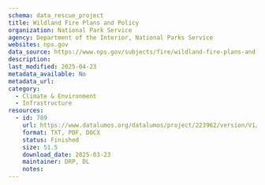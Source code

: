 ```yaml
---
schema: data_rescue_project 
title: Wildland Fire Plans and Policy
organization: National Park Service
agency: Department of the Interior, National Parks Service
websites: nps.gov
data_source: https://www.nps.gov/subjects/fire/wildland-fire-plans-and-policy.htm
description: 
last_modified: 2025-04-23
metadata_available: No
metadata_url: 
category:
  - Climate & Environment 
  - Infrastructure 
resources:
  - id: 789
    url: https://www.datalumos.org/datalumos/project/223962/version/V1/view
    format: TXT, PDF, DOCX
    status: Finished
    size: 51.5
    download_date: 2025-03-23
    maintainer: DRP, DL
    notes: 
---
```

